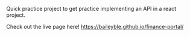 Quick practice project to get practice implementing an API in a react project.

Check out the live page here!
https://baileyble.github.io/finance-portal/
